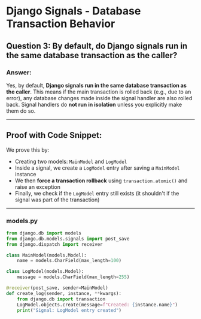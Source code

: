 # Django Signals - Database Transaction Behavior

## Question 3: By default, do Django signals run in the same database transaction as the caller?

### Answer:
Yes, by default, **Django signals run in the same database transaction as the caller**. This means if the main transaction is rolled back (e.g., due to an error), any database changes made inside the signal handler are also rolled back. Signal handlers do **not run in isolation** unless you explicitly make them do so.

---

## Proof with Code Snippet:

We prove this by:
- Creating two models: `MainModel` and `LogModel`
- Inside a signal, we create a `LogModel` entry after saving a `MainModel` instance
- We then **force a transaction rollback** using `transaction.atomic()` and raise an exception
- Finally, we check if the `LogModel` entry still exists (it shouldn't if the signal was part of the transaction)

---

### models.py
```python
from django.db import models
from django.db.models.signals import post_save
from django.dispatch import receiver

class MainModel(models.Model):
    name = models.CharField(max_length=100)

class LogModel(models.Model):
    message = models.CharField(max_length=255)

@receiver(post_save, sender=MainModel)
def create_log(sender, instance, **kwargs):
    from django.db import transaction
    LogModel.objects.create(message=f"Created: {instance.name}")
    print("Signal: LogModel entry created")
